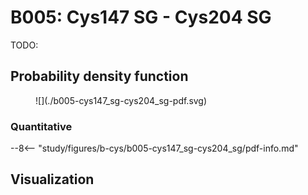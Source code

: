 # B005: Cys147 SG - Cys204 SG

TODO:

## Probability density function

<figure markdown>
![](./b005-cys147_sg-cys204_sg-pdf.svg)
</figure>

### Quantitative

--8<-- "study/figures/b-cys/b005-cys147_sg-cys204_sg/pdf-info.md"

## Visualization

<div id="b005-view" class="mol-container"></div>

<script>
document.addEventListener('DOMContentLoaded', (event) => {
    const viewer = molstar.Viewer.create('b005-view', {
        layoutIsExpanded: false,
        layoutShowControls: false,
        layoutShowRemoteState: false,
        layoutShowSequence: true,
        layoutShowLog: false,
        layoutShowLeftPanel: false,
        viewportShowExpand: true,
        viewportShowSelectionMode: true,
        viewportShowAnimation: false,
        pdbProvider: 'rcsb',
    }).then(viewer => {
        // viewer.loadStructureFromUrl("/analysis/005-rogfp-glh-md/data/traj/frame_106403.pdb", "pdb");
        viewer.loadSnapshotFromUrl("/misc/002-molstar-states/f007.molj", "molj");
    });
});
</script>
